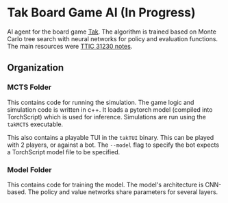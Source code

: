 # Tak Board Game AI (In Progress)

AI agent for the board game [Tak](https://en.wikipedia.org/wiki/Tak_(game)). The algorithm is trained based on Monte Carlo tree search with neural networks for policy and evaluation functions. The main resources were [TTIC 31230 notes](https://mcallester.github.io/ttic-31230/).

## Organization

### MCTS Folder
This contains code for running the simulation. The game logic and simulation code is written in c++. It loads a pytorch model (compiled into TorchScript) which is used for inference. Simulations are run using the `takMCTS` executable.

This also contains a playable TUI in the `takTUI` binary. This can be played with 2 players, or against a bot. The `--model` flag to specify the bot expects a TorchScript model file to be specified.

### Model Folder
This contains code for training the model. The model's architecture is CNN-based. The policy and value networks share parameters for several layers.